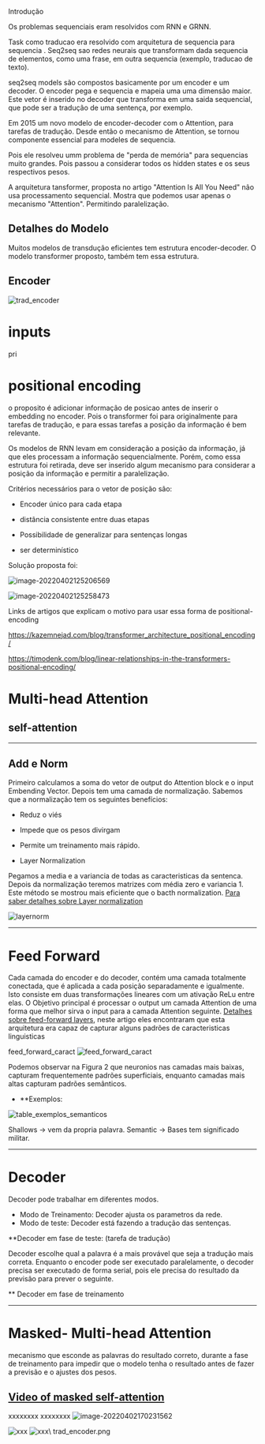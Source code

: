 

Introdução

Os problemas sequenciais eram resolvidos com RNN e GRNN.

Task como traducao era resolvido com arquitetura de sequencia para sequencia .
Seq2seq sao redes neurais que transformam dada sequencia de elementos, como uma frase, em outra sequencia (exemplo, traducao de texto).

seq2seq models são compostos basicamente por um encoder e um decoder. O encoder pega e sequencia e mapeia uma uma dimensão maior. Este vetor é inserido no decoder que transforma em uma saida sequencial, que pode ser a tradução de uma sentença, por exemplo.

Em 2015 um novo modelo de encoder-decoder com o Attention, para tarefas de tradução. Desde então o mecanismo de Attention, se tornou componente essencial para modeles de sequencia.

Pois ele resolveu umm problema de "perda de memória" para sequencias muito grandes. Pois passou a considerar todos os hidden states e os seus respectivos pesos.

A arquitetura tansformer, proposta no artigo "Attention Is All You Need" não usa processamento sequencial. Mostra que podemos usar apenas o mecanismo "Attention". Permitindo paralelização.

## Detalhes do Modelo

Muitos modelos de transdução eficientes tem estrutura encoder-decoder. O modelo transformer proposto, também tem essa estrutura.

## Encoder

![trad_encoder](imagens/trad_encoder.PNG)

# inputs
 pri
 
# positional encoding
o proposito é adicionar informação de posicao antes de inserir o embedding no encoder. Pois o transformer foi para originalmente para tarefas de tradução, e para essas tarefas a posição da informação é bem relevante.

Os modelos de RNN levam em consideração a posição da informação, já que eles processam a informação sequencialmente. Porém, como essa estrutura foi retirada, deve ser inserido algum mecanismo para considerar a posição da informação e permitir a paralelização. 

Critérios necessários para o vetor de posição são:

- Encoder único para cada etapa

- distância consistente entre duas etapas 

- Possibilidade de generalizar para sentenças longas

- ser determinístico

Solução proposta foi:

![image-20220402125206569](imagens/image-20220402125206569.png)

![image-20220402125258473](imagens/image-20220402125258473.png)

Links de artigos que explicam o motivo para usar essa forma de positional-encoding

https://kazemnejad.com/blog/transformer_architecture_positional_encoding/

https://timodenk.com/blog/linear-relationships-in-the-transformers-positional-encoding/


# Multi-head Attention

## self-attention
---
## Add e Norm 

Primeiro calculamos a soma do vetor de output do Attention block e o input Embending Vector. Depois tem uma camada de normalização.
Sabemos que a normalização tem os seguintes benefícios:
- Reduz o viés
- Impede que os pesos divirgam
- Permite um treinamento mais rápido.

- Layer Normalization

Pegamos a media e a variancia de todas as caracteristicas da sentenca. Depois da normalização teremos matrizes com média zero e variancia 1. Este método se mostrou mais eficiente que o bacth normalization. [Para saber detalhes sobre Layer normalization](https://arxiv.org/abs/1607.06450)


![layernorm](imagens/layernorm.png)

---
# Feed Forward

Cada camada do encoder  e do decoder, contém uma camada totalmente conectada, que é aplicada a cada posição separadamente e igualmente. Isto consiste em duas transformações lineares com um ativação ReLu entre elas. O Objetivo principal é processar o output um camada Attention de uma forma que melhor sirva o input para a camada Attention seguinte.
[Detalhes sobre feed-forward layers](https://arxiv.org/pdf/2012.14913.pdf), neste artigo eles encontraram que esta arquitetura era capaz de capturar alguns padrões de caracteristicas linguisticas

feed_forward_caract
![feed_forward_caract](imagens/feed_forward_caract.PNG)

Podemos observar na Figura 2 que neuronios nas camadas mais baixas, capturam frequentemente padrões superficiais, enquanto camadas mais altas capturam padrões semânticos.
 - **Exemplos:
 
 ![table_exemplos_semanticos](imagens/table_exemplos_semanticos.PNG)
 
Shallows -> vem da propria palavra.
Semantic -> Bases tem significado militar.

---
# Decoder

Decoder pode trabalhar em diferentes modos.

- Modo de Treinamento: Decoder ajusta os parametros da rede.
- Modo de teste: Decoder está fazendo a tradução das sentenças. 

**Decoder em fase de teste: (tarefa de tradução)

 
 Decoder escolhe qual a palavra é a mais provável que seja a tradução mais correta.
 Enquanto o encoder pode ser executado paralelamente, o decoder precisa ser executado de forma serial, pois ele precisa do resultado da previsão para prever o seguinte.
 
** Decoder em fase de treinamento

---
# Masked- Multi-head Attention

mecanismo que esconde as palavras do resultado correto, durante a fase de treinamento para impedir que o modelo tenha o resultado antes de fazer a previsão e o ajustes dos pesos.

[Video of masked self-attention](https://www.youtube.com/watch?v=piT1_k8b9uM)
---

xxxxxxxx
xxxxxxxx
![image-20220402170231562](imagens/1_8eriEDJZisidMG_yyEDEAA.gif)

![xxx](imagens/xxxx.png)
![xxx](imagens/xxxx.gif)\\
trad_encoder.png